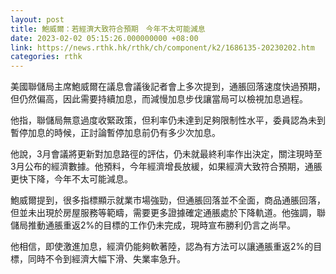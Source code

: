 ```yaml
---
layout: post
title: 鮑威爾：若經濟大致符合預期　今年不太可能減息
date: 2023-02-02 05:15:26.000000000 +08:00
link: https://news.rthk.hk/rthk/ch/component/k2/1686135-20230202.htm
categories: rthk
---
```


美國聯儲局主席鮑威爾在議息會議後記者會上多次提到，通脹回落速度快過預期，但仍然偏高，因此需要持續加息，而減慢加息步伐讓當局可以檢視加息過程。

他指，聯儲局無意過度收緊政策，但利率仍未達到足夠限制性水平，委員認為未到暫停加息的時候，正討論暫停加息前仍有多少次加息。

他說，3月會議將更新對加息路徑的評估，仍未就最終利率作出決定，關注現時至3月公布的經濟數據。他預料，今年經濟增長放緩，如果經濟大致符合預期，通脹更快下降，今年不太可能減息。

鮑威爾提到，很多指標顯示就業市場強勁，但通脹回落並不全面，商品通脹回落，但並未出現於房屋服務等範疇，需要更多證據確定通脹處於下降軌道。他強調，聯儲局推動通脹重返2%的目標的工作仍未完成，現時宣布勝利仍言之尚早。

他相信，即使激進加息，經濟仍能夠軟著陸，認為有方法可以讓通脹重返2%的目標，同時不令到經濟大幅下滑、失業率急升。
